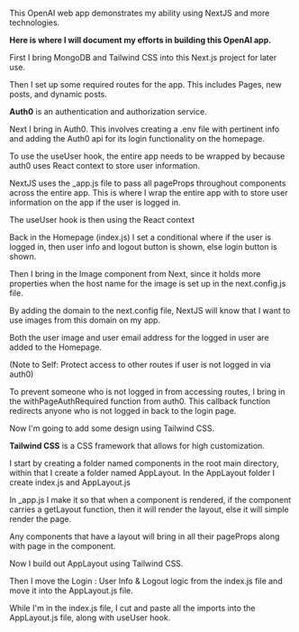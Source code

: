 This OpenAI web app demonstrates my ability using NextJS and more technologies.

**Here is where I will document my efforts in building this OpenAI app.**

First I bring MongoDB and Tailwind CSS into this Next.js project for later use.

Then I set up some required routes for the app. This includes Pages, new posts, and dynamic posts.

**Auth0** is an authentication and authorization service.

Next I bring in Auth0. This involves creating a .env file with pertinent info and adding the Auth0 api for its login functionality on the homepage.

To use the useUser hook, the entire app needs to be wrapped by <UserProvider> because auth0 uses React context to store user information.

NextJS uses the \_app.js file to pass all pageProps throughout components across the entire app. This is where I wrap the entire app <Component> with <UserProvider> to store user information on the app if the user is logged in.

The useUser hook is then using the React context <UserProvider>

Back in the Homepage (index.js) I set a conditional where if the user is logged in, then user info and logout button is shown, else login button is shown.

Then I bring in the Image component from Next, since it holds more properties when the host name for the image is set up in the next.config.js file.

By adding the domain to the next.config file, NextJS will know that I want to use images from this domain on my app.

Both the user image and user email address for the logged in user are added to the Homepage.

(Note to Self: Protect access to other routes if user is not logged in via auth0)

To prevent someone who is not logged in from accessing routes, I bring in the withPageAuthRequired function from auth0. This callback function redirects anyone who is not logged in back to the login page.

Now I'm going to add some design using Tailwind CSS.

**Tailwind CSS** is a CSS framework that allows for high customization.

I start by creating a folder named components in the root main directory, within that I create a folder named AppLayout. In the AppLayout folder I create index.js and AppLayout.js

In \_app.js I make it so that when a component is rendered, if the component carries a getLayout function, then it will render the layout, else it will simple render the page.

Any components that have a layout will bring in all their pageProps along with page in the component.

Now I build out AppLayout using Tailwind CSS.

Then I move the Login : User Info & Logout logic from the index.js file and move it into the AppLayout.js file.

While I'm in the index.js file, I cut and paste all the imports into the AppLayout.js file, along with useUser hook.
